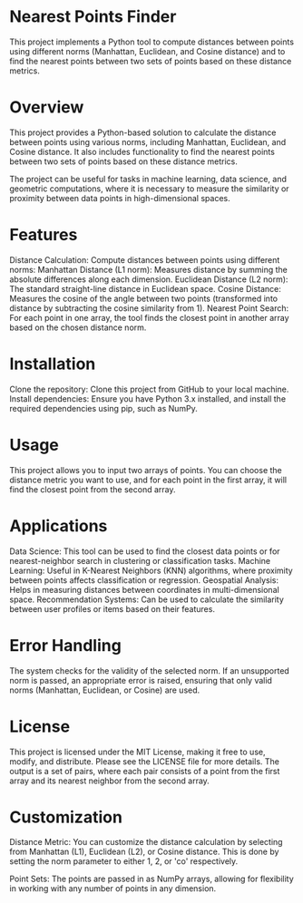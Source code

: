 # Nearest Points Finder
This project implements a Python tool to compute distances between points using different norms (Manhattan, Euclidean, and Cosine distance) and to find the nearest points between two sets of points based on these distance metrics.


# Overview
This project provides a Python-based solution to calculate the distance between points using various norms, including Manhattan, Euclidean, and Cosine distance. It also includes functionality to find the nearest points between two sets of points based on these distance metrics.

The project can be useful for tasks in machine learning, data science, and geometric computations, where it is necessary to measure the similarity or proximity between data points in high-dimensional spaces.

# Features
Distance Calculation: Compute distances between points using different norms:
Manhattan Distance (L1 norm): Measures distance by summing the absolute differences along each dimension.
Euclidean Distance (L2 norm): The standard straight-line distance in Euclidean space.
Cosine Distance: Measures the cosine of the angle between two points (transformed into distance by subtracting the cosine similarity from 1).
Nearest Point Search: For each point in one array, the tool finds the closest point in another array based on the chosen distance norm.

# Installation
Clone the repository: Clone this project from GitHub to your local machine.
Install dependencies: Ensure you have Python 3.x installed, and install the required dependencies using pip, such as NumPy.

# Usage
This project allows you to input two arrays of points. You can choose the distance metric you want to use, and for each point in the first array, it will find the closest point from the second array.

# Applications
Data Science: This tool can be used to find the closest data points or for nearest-neighbor search in clustering or classification tasks.
Machine Learning: Useful in K-Nearest Neighbors (KNN) algorithms, where proximity between points affects classification or regression.
Geospatial Analysis: Helps in measuring distances between coordinates in multi-dimensional space.
Recommendation Systems: Can be used to calculate the similarity between user profiles or items based on their features.

# Error Handling
The system checks for the validity of the selected norm. If an unsupported norm is passed, an appropriate error is raised, ensuring that only valid norms (Manhattan, Euclidean, or Cosine) are used.

# License
This project is licensed under the MIT License, making it free to use, modify, and distribute. Please see the LICENSE file for more details.
The output is a set of pairs, where each pair consists of a point from the first array and its nearest neighbor from the second array.

# Customization
Distance Metric: You can customize the distance calculation by selecting from Manhattan (L1), Euclidean (L2), or Cosine distance. This is done by setting the norm parameter to either 1, 2, or 'co' respectively.

Point Sets: The points are passed in as NumPy arrays, allowing for flexibility in working with any number of points in any dimension.

